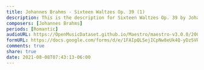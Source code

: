 ```yaml
---
title: Johannes Brahms - Sixteen Waltzes Op. 39 (1)
description: This is the description for Sixteen Waltzes Op. 39 by Johannes Brahms
composers: [Johannes Brahms]
periods: [Romantic]
audioURL: https://OpenMusicDataset.github.io/Maestro/maestro-v3.0.0/2004/MIDI-Unprocessed_XP_14_R1_2004_01-03_ORIG_MID--AUDIO_14_R1_2004_03_Track03_wav.midi
formURL: https://docs.google.com/forms/d/e/1FAIpQLSejICpNw8eUk4Q-yDz5VRw8WqpWn4M-vrj-XTGlr25d2vwd0w/viewform
comments: true
share: true
date: 2021-08-08T07:43:13-06:00
---
```

